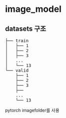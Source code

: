 # image_model

## datasets 구조
<pre>
├── train
│   ├── 1
│   ├── 2
│   ├── 3
│   ...
│   └── 13
└── valid
    ├── 1
    ├── 2
    ├── 3
    ├── 
    ...
    └── 13
</pre>
pytorch imagefolder를 사용